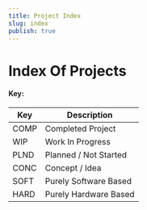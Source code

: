 ```yaml
---
title: Project Index
slug: index
publish: true
---
```


# Index Of Projects

#### Key:
| Key      | Description           |
| -------- | --------------------- |
| COMP     | Completed Project     |
| WIP      | Work In Progress      |
| PLND     | Planned / Not Started |
| CONC     | Concept / Idea        |
| SOFT     | Purely Software Based |
| HARD     | Purely Hardware Based |



